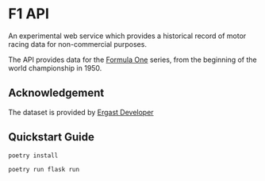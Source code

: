 # F1 API

An experimental web service which provides a historical record of motor racing
data for non-commercial purposes.

The API provides data for the [Formula One][1] series, from the beginning of
the world championship in 1950.


## Acknowledgement

The dataset is provided by [Ergast Developer][2]


## Quickstart Guide
```
poetry install

poetry run flask run
```


[1]: https://en.wikipedia.org/wiki/Formula_One
[2]: http://ergast.com/mrd
